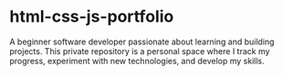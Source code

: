 # html-css-js-portfolio
A beginner software developer passionate about learning and building projects. This private repository is a personal space where I track my progress, experiment with new technologies, and develop my skills.
